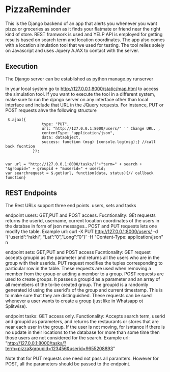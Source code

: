 # PizzaReminder
This is the Django backend of an app that alerts you whenever you want pizza or groceries as soon as it finds your flatmate or friend near the right kind of store. REST framwork is used and YELP API is employed for getting results based on search term and location coordinates. The app also comes with a location simulation tool that we used for testing. 
The tool relies solely on Javascript and uses Jquery AJAX to contact with the server. 
 
## Execution
The Django server can be established as 
python manage.py runserver 
 
In your local system go to http://127.0.0.1:8000/static/map.html to access the simulation tool. 
If you want to execute the tool in a different system, make sure to run the django server on any interface other than local interface and include that URL in the JQuery requests. 
For instance, PUT or POST requests ahve the following structure 
 
```
 $.ajax({
			    type: "PUT",
			    url: "http://127.0.0.1:8000/users/" '' Change URL. ,
			    contentType: "application/json",
			    data: dataobject,
				success: function (msg) {console.log(msg);} //call back fucntion
			});
		
```
```
var url = "http://127.0.0.1:8000/tasks/?"+"term=" + search + "&groupid=" + groupid + "&userid=" + userid;
var searchrequest = $.get(url, function(data, status){// callback function}
```
## REST Endpoints
The Rest URLs support three end points. users, sets and tasks

endpoint users: GET,PUT and POST access. 
Fucntionality: GEt requests returns the userid, username, current location coordinates of the users in the databse in form of json messages.. POST and PUT requests lets one modify the table. 
Example url: curl -X PUT http://127.0.0.1:8000/users/ -d ‘{“userid”:”rakhi", “Lat”:”0”,”Long”:”0”}’ -H "Content-Type: application/json"
n

endpoint sets: GET,PUT and POST access
Fucntionality: GET request accepts groupid as the parameter and returns all the users who are in the group with their userids. PUT request modifies the tuples corresponding to particular row in the table. These requests are used when removing a member from the group or adding a member to a group. POST requests are used to create groups. It passes a groupid as a parameter and an array of all memebers of the to-be created group. The groupid is a randomly generated id using the userid's of the group and current timestamp. This is to make sure that they are distinguished. 
These requests can be sued whenever a user wants to create a group (just like in Whatsapp ot Splitwise).


endpoint tasks: GET access only. 
Functionality: Accepts search term, userid and groupid as parameters, and returns the restaurants or stores that are near each user in the group. If the user is not moving, for isntance if there is no update in their locations to the database for more than some time then those users are not considered for the search. 
Example url: "http://127.0.0.1:8000/tasks/?term=pizza&groupid=123456&userid=9655208893"


Note that for PUT requests one need not pass all paramters. However for POST, all the parameters should be passed to the endpoint. 


